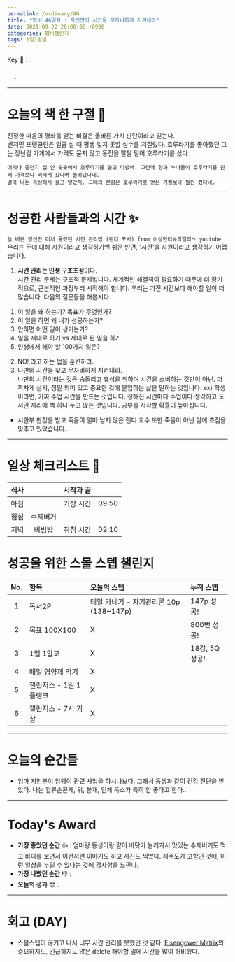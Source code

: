 ```yaml
---
permalink: /ordinary/46
title: "평비 46일차 : 자신만의 시간을 무자비하게 지켜내라"
date: 2021-09-22 20:00:00 +0900
categories: 평비챌린지
tags: 1일1평범
---  
```

Key 🔑 : 
```

  - 
```

---
# 오늘의 책 한 구절 📕
진정한 마음의 평화를 얻는 비결은 올바른 가치 판단이라고 믿는다.  
벤저민 프랭클린은 일곱 살 때 평생 잊지 못할 실수를 저질렀다. 호루라기를 좋아했던 그는 장난감 가게에서 가격도 묻지 않고 동전을 탈탈 털어 호루라기를 샀다.  

```
어찌나 좋던지 집 안 곳곳에서 호루라기를 불고 다녔어. 그런데 형과 누나들이 호루라기를 원래 가격보다 비싸게 샀다며 놀려댔다네.
결국 나는 속상해서 울고 말았지. 그때의 분함은 호루라기로 얻은 기쁨보다 훨씬 컸다네.
```

---
# 성공한 사람들과의 시간 ✨
`늘 바쁜 당신만 미처 몰랐던 시간 관리법 (랜디 포시) from 이상한리뷰의앨리스 youtube`  
우리는 돈에 대해 자원이라고 생각하기엔 쉬운 반면, '시간'을 자원이라고 생각하기 어렵습니다.  
1. **시간 관리는 인생 구조조정**이다.  
  시간 관리 문제는 구조적 문제입니다. 체계적인 해결책이 필요하기 때문에 더 장기적으로, 근본적인 과정부터 시작해야 합니다. 우리는 가진 시간보다 해야할 일이 더 많습니다. 다음의 질문들을 해봅시다.  
  1) 이 일을 왜 하는가? 목표가 무엇인가?  
  2) 이 일을 하면 왜 내가 성공하는가?  
  3) 안하면 어떤 일이 생기는가?  
  4) 일을 제대로 하기 vs 제대로 된 일을 하기  
  5) 인생에서 해야 할 100가지 일은?  
2. NO! 라고 하는 법을 훈련하라.  
3. 나만의 시간을 찾고 무자비하게 지켜내라.  
  나만의 시간이라는 것은 숨돌리고 휴식을 취하며 시간을 소비하는 것만이 아닌, 더 꽉차게 살되, 정말 의미 있고 중요한 것에 몰입하는 삶을 말하는 것입니다.
  ex) 학생이라면, 가짜 수업 시간을 만드는 것입니다. 정해진 시간마다 수업이다 생각하고 도서관 자리에 책 하나 두고 앉는 것입니다. 공부를 시작할 확률이 높아집니다.  

- 시한부 판정을 받고 죽음이 얼마 남지 않은 랜디 교수 또한 죽음이 아닌 삶에 초점을 맞추고 있었습니다.  


---
# 일상 체크리스트 📃

| 식사 |  | 시작과 끝 |  |
|:----:|:----:|:----:|:----:|
| 아침 |  | 기상 시간 | 09:50 |
| 점심 | 수제버거 |  |  |
| 저녁 | 비빔밥 | 취침 시간 | 02:10 |

# 성공을 위한 스몰 스텝 챌린지

| No. | 항목 | 오늘의 스텝 | 누적 스텝 | 
|:----:|:----|:----|:----|
| 1 | 독서2P | 데일 카네기 - 자기관리론 10p (138~147p) | 147p 성공! |
| 2 | 목표 100X100 | X | 800번 성공! |
| 3 | 1일 1알고 | X | 18강, 5Q 성공! |
| 4 | 매일 영양제 먹기 | X |  |
| 5 | 챌린저스 - 1일 1플랭크 | X |  |
| 6 | 챌린저스 - 7시 기상 | X |  |

---
# 오늘의 순간들 
- 엄마 지인분이 암웨이 관련 사업을 하시나보다. 그래서 동생과 같이 건강 진단을 받았다. 나는 혈류순환계, 위, 쓸개, 인체 독소가 특히 안 좋다고 한다..

---
# Today's Award
- **가장 좋았던 순간** 👍 : 엄마랑 동생이랑 같이 바닷가 놀러가서 맛있는 수제버거도 먹고 바다를 보면서 이런저런 이야기도 하고 사진도 찍었다. 제주도가 고향인 것에, 이런 일상을 누릴 수 있다는 것에 감사함을 느낀다.  
- **가장 나빴던 순간** 👎 :  
- **오늘의 성과** 😎 :  

---
# 회고 (DAY)
- 스몰스텝이 끊기고 나서 너무 시간 관리를 못했던 것 같다. [Eisengower Matrix](https://rlaghdcjf12.github.io/ordinary/40)의 중요하지도, 긴급하지도 않은 delete 해야할 일에 시간을 많이 허비했다. 